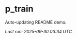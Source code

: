 # p_train

Auto-updating README demo.

<!--START_SECTION:status-->
_Last run: 2025-09-30 03:34 UTC_
<!--END_SECTION:status-->































































































































































































































































































































































































































































































































































































































































































































































































































































































































































